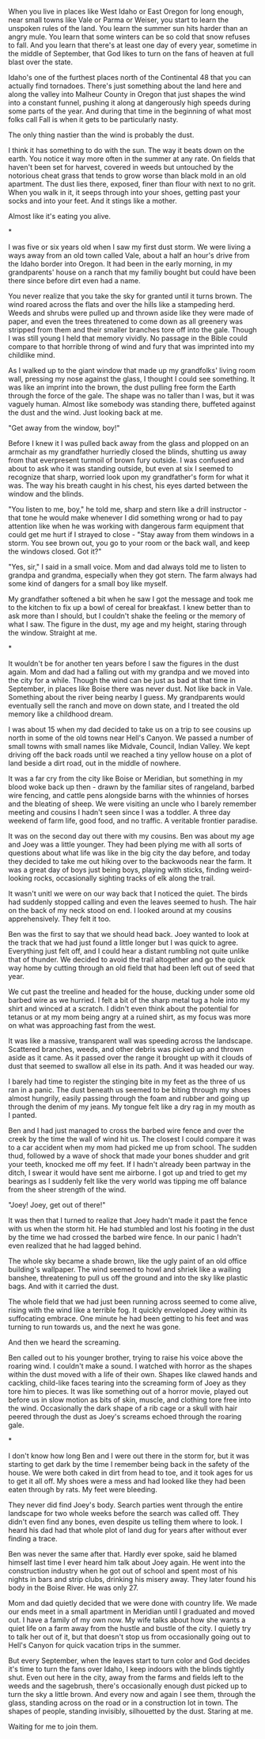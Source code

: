 When you live in places like West Idaho or East Oregon for long enough, near small towns like Vale or Parma or Weiser, you start to learn the unspoken rules of the land. You learn the summer sun hits harder than an angry mule. You learn that some winters can be so cold that snow refuses to fall. And you learn that there's at least one day of every year, sometime in the middle of September, that God likes to turn on the fans of heaven at full blast over the state.

Idaho's one of the furthest places north of the Continental 48 that you can actually find tornadoes. There's just something about the land here and along the valley into Malheur County in Oregon that just shapes the wind into a constant funnel, pushing it along at dangerously high speeds during some parts of the year. And during that time in the beginning of what most folks call Fall is when it gets to be particularly nasty.

The only thing nastier than the wind is probably the dust.

I think it has something to do with the sun. The way it beats down on the earth. You notice it way more often in the summer at any rate. On fields that haven't been set for harvest, covered in weeds but untouched by the notorious cheat grass that tends to grow worse than black mold in an old apartment. The dust lies there, exposed, finer than flour with next to no grit. When you walk in it, it seeps through into your shoes, getting past your socks and into your feet. And it stings like a mother. 

Almost like it's eating you alive.

\*

I was five or six years old when I saw my first dust storm. We were living a ways away from an old town called Vale, about a half an hour's drive from the Idaho border into Oregon. It had been in the early morning, in my grandparents' house on a ranch that my familiy bought but could have been there since before dirt even had a name. 

You never realize that you take the sky for granted until it turns brown. The wind roared across the flats and over the hills like a stampeding herd. Weeds and shrubs were pulled up and thrown aside like they were made of paper, and even the trees threatened to come down as all greenery was stripped from them and their smaller branches tore off into the gale. Though I was still young I held that memory vividly. No passage in the Bible could compare to that horrible throng of wind and fury that was imprinted into my childlike mind.

As I walked up to the giant window that made up my grandfolks' living room wall, pressing my nose against the glass, I thought I could see something. It was like an imprint into the brown, the dust pulling free form the Earth through the force of the gale. The shape was no taller than I was, but it was vaguely human. Almost like somebody was standing there, buffeted against the dust and the wind. Just looking back at me.

"Get away from the window, boy!"

Before I knew it I was pulled back away from the glass and plopped on an armchair as my grandfather hurriedly closed the blinds, shutting us away from that everpresent turmoil of brown fury outside. I was confused and about to ask who it was standing outside, but even at six I seemed to recognize that sharp, worried look upon my grandfather's form for what it was. The way his breath caught in his chest, his eyes darted between the window and the blinds.

"You listen to me, boy," he told me, sharp and stern like a drill instructor - that tone he would make whenever I did something wrong or had to pay attention like when he was working with dangerous farm equipment that could get me hurt if I strayed to close - "Stay away from them windows in a storm. You see brown out, you go to your room or the back wall, and keep the windows closed. Got it?"

"Yes, sir," I said in a small voice. Mom and dad always told me to listen to grandpa and grandma, especially when they got stern. The farm always had some kind of dangers for a small boy like myself.

My grandfather softened a bit when he saw I got the message and took me to the kitchen to fix up a bowl of cereal for breakfast. I knew better than to ask more than I should, but I couldn't shake the feeling or the memory of what I saw. The figure in the dust, my age and my height, staring through the window. Straight at me.

\*

It wouldn't be for another ten years before I saw the figures in the dust again. Mom and dad had a falling out with my grandpa and we moved into the city for a while. Though the wind can be just as bad at that time in September, in places like Boise there was never dust. Not like back in Vale. Something about the river being nearby I guess. My grandparents would eventually sell the ranch and move on down state, and I treated the old memory like a childhood dream.

I was about 15 when my dad decided to take us on a trip to see cousins up north in some of the old towns near Hell's Canyon. We passed a number of small towns with small names like Midvale, Council, Indian Valley. We kept driving off the back roads until we reached a tiny yellow house on a plot of land beside a dirt road, out in the middle of nowhere.

It was a far cry from the city like Boise or Meridian, but something in my blood woke back up then - drawn by the familiar sites of rangeland, barbed wire fencing, and cattle pens alongside barns with the whinnies of horses and the bleating of sheep. We were visiting an uncle who I barely remember meeting and cousins I hadn't seen since I was a toddler. A three day weekend of farm life, good food, and no traffic. A veritable frontier paradise.

It was on the second day out there with my cousins. Ben was about my age and Joey was a little younger. They had been plying me with all sorts of questions about what life was like in the big city the day before, and today they decided to take me out hiking over to the backwoods near the farm. It was a great day of boys just being boys, playing with sticks, finding weird-looking rocks, occasionally sighting tracks of elk along the trail. 

It wasn't unitl we were on our way back that I noticed the quiet. The birds had suddenly stopped calling and even the leaves seemed to hush. The hair on the back of my neck stood on end. I looked around at my cousins apprehensively. They felt it too.

Ben was the first to say that we should head back. Joey wanted to look at the track that we had just found a little longer but I was quick to agree. Everything just felt off, and I could hear a distant rumbling not quite unlike that of thunder. We decided to avoid the trail altogether and go the quick way home by cutting through an old field that had been left out of seed that year.

We cut past the treeline and headed for the house, ducking under some old barbed wire as we hurried. I felt a bit of the sharp metal tug a hole into my shirt and winced at a scratch. I didn't even think about the potential for tetanus or at my mom being angry at a ruined shirt, as my focus was more on what was approaching fast from the west.

It was like a massive, transparent wall was speeding across the landscape. Scattered branches, weeds, and other debris was picked up and thrown aside as it came. As it passed over the range it brought up with it clouds of dust that seemed to swallow all else in its path. And it was headed our way.

I barely had time to register the stinging bite in my feet as the three of us ran in a panic. The dust beneath us seemed to be biting through my shoes almost hungrily, easily passing through the foam and rubber and going up through the denim of my jeans. My tongue felt like a dry rag in my mouth as I panted.

Ben and I had just managed to cross the barbed wire fence and over the creek by the time the wall of wind hit us. The closest I could compare it was to a car accident when my mom had picked me up from school. The sudden thud, followed by a wave of shock that made your bones shudder and grit your teeth, knocked me off my feet. If I hadn't already been partway in the ditch, I swear it would have sent me airborne. I got up and tried to get my bearings as I suddenly felt like the very world was tipping me off balance from the sheer strength of the wind.

"Joey! Joey, get out of there!"

It was then that I turned to realize that Joey hadn't made it past the fence with us when the storm hit. He had stumbled and lost his footing in the dust by the time we had crossed the barbed wire fence. In our panic I hadn't even realized that he had lagged behind.

The whole sky became a shade brown, like the ugly paint of an old office building's wallpaper. The wind seemed to howl and shriek like a wailing banshee, threatening to pull us off the ground and into the sky like plastic bags. And with it carried the dust.

The whole field that we had just been running across seemed to come alive, rising with the wind like a terrible fog. It quickly enveloped Joey within its suffocating embrace. One minute he had been getting to his feet and was turning to run towards us, and the next he was gone.

And then we heard the screaming.

Ben called out to his younger brother, trying to raise his voice above the roaring wind. I couldn't make a sound. I watched with horror as the shapes within the dust moved with a life of their own. Shapes like clawed hands and cackling, child-like faces tearing into the screaming form of Joey as they tore him to pieces. It was like something out of a horror movie, played out before us in slow motion as bits of skin, muscle, and clothing tore free into the wind. Occasionally the dark shape of a rib cage or a skull with hair peered through the dust as Joey's screams echoed through the roaring gale.

\*

I don't know how long Ben and I were out there in the storm for, but it was starting to get dark by the time I remember being back in the safety of the house. We were both caked in dirt from head to toe, and it took ages for us to get it all off. My shoes were a mess and had looked like they had been eaten through by rats. My feet were bleeding.

They never did find Joey's body. Search parties went through the entire landscape for two whole weeks before the search was called off. They didn't even find any bones, even despite us telling them where to look. I heard his dad had that whole plot of land dug for years after without ever finding a trace.

Ben was never the same after that. Hardly ever spoke, said he blamed himself last time I ever heard him talk about Joey again. He went into the construction industry when he got out of school and spent most of his nights in bars and strip clubs, drinking his misery away. They later found his body in the Boise River. He was only 27.

Mom and dad quietly decided that we were done with country life. We made our ends meet in a small apartment in Meridian until I graduated and moved out. I have a family of my own now. My wife talks about how she wants a quiet life on a farm away from the hustle and bustle of the city. I quietly try to talk her out of it, but that doesn't stop us from occasionally going out to Hell's Canyon for quick vacation trips in the summer.

But every September, when the leaves start to turn color and God decides it's time to turn the fans over Idaho, I keep indoors with the blinds tightly shut. Even out here in the city, away from the farms and fields left to the weeds and the sagebrush, there's occasionally enough dust picked up to turn the sky a little brown. And every now and again I see them, through the glass, standing across on the road or in a construction lot in town. The shapes of people, standing invisibly, silhouetted by the dust. Staring at me.

Waiting for me to join them.